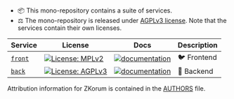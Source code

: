 - :package: This mono-repository contains a suite of services.
- :balance_scale: The mono-repository is released under [AGPLv3 license](./COPYING). Note that the services contain their own licenses.

| Service                     | License                                                                                                | Docs                                                                           | Description               |
| --------------------------- | ------------------------------------------------------------------------------------------------------ | ------------------------------------------------------------------------------ | ------------------------- |
| [`front`](./services/front) | [![License: MPLv2](https://img.shields.io/badge/License-MPL%20v2-blue.svg)](./services/front/COPYING)  | [![documentation](https://img.shields.io/badge/readme-blue)](./services/front) | :bird: Frontend           |
| [`back`](./services/back)   | [![License: AGPLv3](https://img.shields.io/badge/License-AGPL%20v3-blue.svg)](./services/back/COPYING) | [![documentation](https://img.shields.io/badge/readme-blue)](./services/back)  | :thought_balloon: Backend |

Attribution information for ZKorum is contained in the [AUTHORS](AUTHORS) file.
